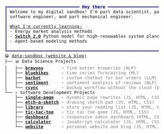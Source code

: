 <pre style="font-family:Menlo,'DejaVu Sans Mono',consolas,'Courier New',monospace"><span style="color: #000080; text-decoration-color: #000080">╔════════════════════════════ </span><span style="color: #000080; text-decoration-color: #000080; font-weight: bold">Hey there</span><span style="color: #000080; text-decoration-color: #000080"> ═════════════════════════════╗</span>
<span style="color: #000080; text-decoration-color: #000080">║</span> Welcome to my digital sandbox! I&#x27;m part data scientist, part       <span style="color: #000080; text-decoration-color: #000080">║</span>
<span style="color: #000080; text-decoration-color: #000080">║</span> software engineer, and part mechanical engineer.                   <span style="color: #000080; text-decoration-color: #000080">║</span>
<span style="color: #000080; text-decoration-color: #000080">║</span>                                                                    <span style="color: #000080; text-decoration-color: #000080">║</span>
<span style="color: #000080; text-decoration-color: #000080">║</span> <span style="text-decoration: underline">What I&#x27;m currently learning:</span>                                       <span style="color: #000080; text-decoration-color: #000080">║</span>
<span style="color: #000080; text-decoration-color: #000080">║</span> - Energy market analysis methods                                   <span style="color: #000080; text-decoration-color: #000080">║</span>
<span style="color: #000080; text-decoration-color: #000080">║</span> - <span style="font-weight: bold"><a href="https://github.com/switch-model/switch">Switch 2.0</a></span> Python model for high-renewables system planning      <span style="color: #000080; text-decoration-color: #000080">║</span>
<span style="color: #000080; text-decoration-color: #000080">║</span> - Agent-based modeling methods                                     <span style="color: #000080; text-decoration-color: #000080">║</span>
<span style="color: #000080; text-decoration-color: #000080">║</span>                                                                    <span style="color: #000080; text-decoration-color: #000080">║</span>
<span style="color: #000080; text-decoration-color: #000080">╚════════════════════════════════════════════════════════════════════╝</span>
😀 <a href="https://data-sandbox.github.io/">data-sandbox (website &amp; blog)</a>                                      
<span style="color: #808080; text-decoration-color: #808080">┣━━ </span>📊 Data Science Projects                                          
<span style="color: #808080; text-decoration-color: #808080">┃   ┣━━ </span><span style="font-weight: bold"><a href="https://github.com/data-sandbox/nlp-brewer-finder">brewyou</a></span>       - <span style="color: #808080; text-decoration-color: #808080">find better breweries (NLP)</span>                   
<span style="color: #808080; text-decoration-color: #808080">┃   ┣━━ </span><span style="font-weight: bold"><a href="https://github.com/data-sandbox/ml-bluebikes-forecasting">bluebikes</a></span>     - <span style="color: #808080; text-decoration-color: #808080">time series forecasting (ML)</span>                  
<span style="color: #808080; text-decoration-color: #808080">┃   ┣━━ </span><span style="font-weight: bold"><a href="https://github.com/data-sandbox/llms/blob/main/GPT-3_chatbot.ipynb">barbot</a></span>        - <span style="color: #808080; text-decoration-color: #808080">custom chatbot for bar orders (LLM)</span>           
<span style="color: #808080; text-decoration-color: #808080">┃   ┣━━ </span><span style="font-weight: bold"><a href="https://github.com/data-sandbox/ml-sandbox/tree/main/sentiment_amazon">sentiment</a></span>     - <span style="color: #808080; text-decoration-color: #808080">sentiment analysis of reviews (NLP)</span>           
<span style="color: #808080; text-decoration-color: #808080">┃   ┗━━ </span><span style="font-weight: bold"><a href="https://github.com/data-sandbox/bash/tree/main/rsync">rsync</a></span>         - <span style="color: #808080; text-decoration-color: #808080">backup workflow without the cloud (bash)</span>      
<span style="color: #808080; text-decoration-color: #808080">┗━━ </span>⚛️ Software Development Projects                                   
<span style="color: #808080; text-decoration-color: #808080">    ┣━━ </span><span style="font-weight: bold"><a href="https://data-sandbox.github.io/restaurant/">single-page</a></span>   - <span style="color: #808080; text-decoration-color: #808080">dynamic page rewrites (JS, HTML, CSS)</span>         
<span style="color: #808080; text-decoration-color: #808080">    ┣━━ </span><span style="font-weight: bold"><a href="https://data-sandbox.github.io/etch-a-sketch/">etch-a-sketch</a></span> - <span style="color: #808080; text-decoration-color: #808080">drawing sketch pad (JS, HTML, CSS)</span>            
<span style="color: #808080; text-decoration-color: #808080">    ┣━━ </span><span style="font-weight: bold"><a href="https://data-sandbox.github.io/library/">library</a></span>       - <span style="color: #808080; text-decoration-color: #808080">store your reading list (JS, HTML, CSS)</span>       
<span style="color: #808080; text-decoration-color: #808080">    ┣━━ </span><span style="font-weight: bold"><a href="https://data-sandbox.github.io/tic-tac-toe/">tic-tac-toe</a></span>   - <span style="color: #808080; text-decoration-color: #808080">tic tac toe game (JS, HTML, CSS)</span>              
<span style="color: #808080; text-decoration-color: #808080">    ┣━━ </span><span style="font-weight: bold"><a href="https://data-sandbox.github.io/admin-dashboard/">dashboard</a></span>     - <span style="color: #808080; text-decoration-color: #808080">responsive admin dashboard (HTML, CSS)</span>        
<span style="color: #808080; text-decoration-color: #808080">    ┣━━ </span><span style="font-weight: bold"><a href="https://data-sandbox.github.io/calculator/">calculator</a></span>    - <span style="color: #808080; text-decoration-color: #808080">JavaScript calculator (JS, HTML, CSS)</span>         
<span style="color: #808080; text-decoration-color: #808080">    ┗━━ </span><span style="font-weight: bold"><a href="https://github.com/data-sandbox/data-sandbox.github.io">website</a></span>       - <span style="color: #808080; text-decoration-color: #808080">personal website and blog (JS, HTML, CSS</span>      
</pre>
